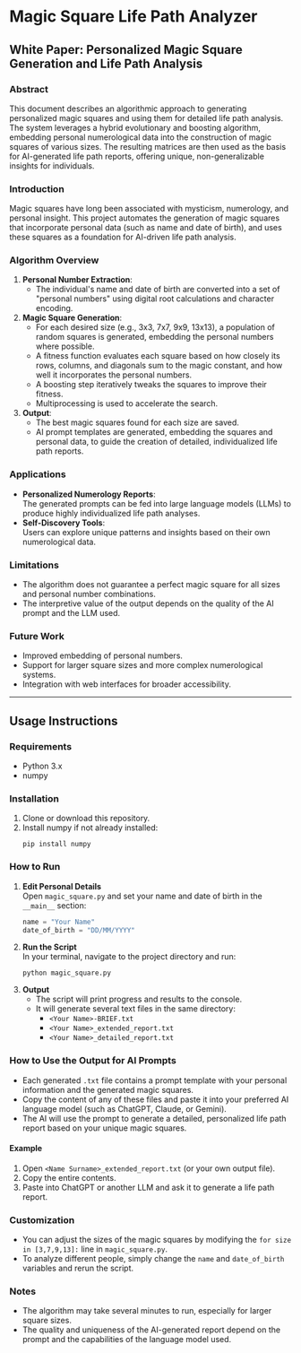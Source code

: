 # Magic Square Life Path Analyzer

## White Paper: Personalized Magic Square Generation and Life Path Analysis

### Abstract
This document describes an algorithmic approach to generating personalized magic squares and using them for detailed life path analysis. The system leverages a hybrid evolutionary and boosting algorithm, embedding personal numerological data into the construction of magic squares of various sizes. The resulting matrices are then used as the basis for AI-generated life path reports, offering unique, non-generalizable insights for individuals.

### Introduction
Magic squares have long been associated with mysticism, numerology, and personal insight. This project automates the generation of magic squares that incorporate personal data (such as name and date of birth), and uses these squares as a foundation for AI-driven life path analysis.

### Algorithm Overview
1. **Personal Number Extraction**:  
   - The individual's name and date of birth are converted into a set of "personal numbers" using digital root calculations and character encoding.
2. **Magic Square Generation**:  
   - For each desired size (e.g., 3x3, 7x7, 9x9, 13x13), a population of random squares is generated, embedding the personal numbers where possible.
   - A fitness function evaluates each square based on how closely its rows, columns, and diagonals sum to the magic constant, and how well it incorporates the personal numbers.
   - A boosting step iteratively tweaks the squares to improve their fitness.
   - Multiprocessing is used to accelerate the search.
3. **Output**:  
   - The best magic squares found for each size are saved.
   - AI prompt templates are generated, embedding the squares and personal data, to guide the creation of detailed, individualized life path reports.

### Applications
- **Personalized Numerology Reports**:  
  The generated prompts can be fed into large language models (LLMs) to produce highly individualized life path analyses.
- **Self-Discovery Tools**:  
  Users can explore unique patterns and insights based on their own numerological data.

### Limitations
- The algorithm does not guarantee a perfect magic square for all sizes and personal number combinations.
- The interpretive value of the output depends on the quality of the AI prompt and the LLM used.

### Future Work
- Improved embedding of personal numbers.
- Support for larger square sizes and more complex numerological systems.
- Integration with web interfaces for broader accessibility.

---

## Usage Instructions

### Requirements
- Python 3.x
- numpy

### Installation
1. Clone or download this repository.
2. Install numpy if not already installed:
   ```
   pip install numpy
   ```

### How to Run
1. **Edit Personal Details**  
   Open `magic_square.py` and set your name and date of birth in the `__main__` section:
   ```python
   name = "Your Name"
   date_of_birth = "DD/MM/YYYY"
   ```
2. **Run the Script**  
   In your terminal, navigate to the project directory and run:
   ```
   python magic_square.py
   ```
3. **Output**  
   - The script will print progress and results to the console.
   - It will generate several text files in the same directory:
     - `<Your Name>-BRIEF.txt`
     - `<Your Name>_extended_report.txt`
     - `<Your Name>_detailed_report.txt`

### How to Use the Output for AI Prompts
- Each generated `.txt` file contains a prompt template with your personal information and the generated magic squares.
- Copy the content of any of these files and paste it into your preferred AI language model (such as ChatGPT, Claude, or Gemini).
- The AI will use the prompt to generate a detailed, personalized life path report based on your unique magic squares.

#### Example
1. Open `<Name Surname>_extended_report.txt` (or your own output file).
2. Copy the entire contents.
3. Paste into ChatGPT or another LLM and ask it to generate a life path report.

### Customization
- You can adjust the sizes of the magic squares by modifying the `for size in [3,7,9,13]:` line in `magic_square.py`.
- To analyze different people, simply change the `name` and `date_of_birth` variables and rerun the script.

### Notes
- The algorithm may take several minutes to run, especially for larger square sizes.
- The quality and uniqueness of the AI-generated report depend on the prompt and the capabilities of the language model used. 
